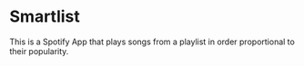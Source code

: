 # Smartlist

This is a Spotify App that plays songs from a playlist in order proportional to their popularity.
